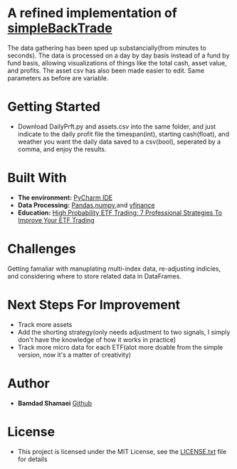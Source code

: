 # A refined implementation of [simpleBackTrade](https://github.com/Dedlipid/simpleBackTrade)

The data gathering has been sped up substancially(from minutes to seconds). The data is processed on a day by day basis instead of a fund 
by fund basis, allowing visualizations of things like the total cash, asset value, and profits. The asset csv has also been made
easier to edit. Same parameters as before are variable.

# Getting Started
- Download DailyPrft.py and assets.csv into the same folder, and just indicate to the daily profit file the timespan(int), starting cash(float),
and weather you want the daily data saved to a csv(bool), seperated by a comma, and enjoy the results.

# Built With
- **The environment:** [PyCharm IDE](https://www.jetbrains.com/pycharm/)
- **Data Processing:** [Pandas](https://pandas.pydata.org/),[numpy](https://numpy.org/),and [yfinance](https://pypi.org/project/yfinance/) 
- **Education:** [High Probability ETF Trading: 7 Professional Strategies To Improve Your ETF Trading](https://www.amazon.ca/High-Probability-ETF-Trading-Professional/dp/0615297412/ref=sr_1_3?dchild=1&keywords=alvarez+trading+7&qid=1595478172&sr=8-3)

# Challenges
Getting famaliar with manuplating multi-index data, re-adjusting indicies, and considering where to store related data in DataFrames.

# Next Steps For Improvement
- Track more assets
- Add the shorting strategy(only needs adjustment to two signals, I simply don't have the knowledge of how it works in practice) 
- Track more micro data for each ETF(alot more doable from the simple version, now it's a matter of creativity)

# Author
- **Bamdad Shamaei** [Github](https://github.com/Dedlipid/)

# License
- This project is licensed under the MIT License, see the [LICENSE.txt](https://github.com/rikardsaqe/Movie-Recommendation-Tools/blob/master/LICENSE) file for details
